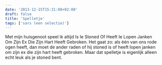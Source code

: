```yaml
---
date: '2013-12-15T15:31:08+02:00'
draft: false
title: 'Spelletje'
tags: ['sars (een selectie)']
---
```


Met mijn huisgenoot speel ik altijd Is Ie Stoned Of Heeft Ie Lopen Janken Om Zijn Ex Die Zijn Hart Heeft Gebroken. Het gaat zo: als één van ons rode ogen heeft, dan moet de ander raden of hij stoned is of heeft lopen janken om zijn ex die zijn hart heeft gebroken. Maar dat spelletje is eigenlijk alleen echt leuk als je stoned bent. 
